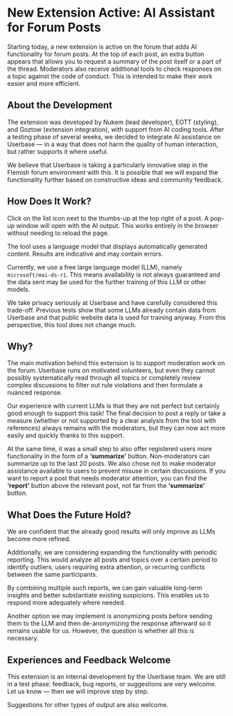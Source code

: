 # New Extension Active: AI Assistant for Forum Posts

Starting today, a new extension is active on the forum that adds AI functionality for forum posts. At the top of each post, an extra button appears that allows you to request a summary of the post itself or a part of the thread. Moderators also receive additional tools to check responses on a topic against the code of conduct. This is intended to make their work easier and more efficient.

## About the Development

The extension was developed by Nukem (lead developer), EOTT (styling), and Goztow (extension integration), with support from AI coding tools. After a testing phase of several weeks, we decided to integrate AI assistance on Userbase — in a way that does not harm the quality of human interaction, but rather supports it where useful.

We believe that Userbase is taking a particularly innovative step in the Flemish forum environment with this. It is possible that we will expand the functionality further based on constructive ideas and community feedback.

## How Does It Work?

Click on the list icon next to the thumbs-up at the top right of a post. A pop-up window will open with the AI output. This works entirely in the browser without needing to reload the page.

The tool uses a language model that displays automatically generated content. Results are indicative and may contain errors.

Currently, we use a free large language model (LLM), namely `microsoft/mai-ds-r1`. This means availability is not always guaranteed and the data sent may be used for the further training of this LLM or other models.

We take privacy seriously at Userbase and have carefully considered this trade-off. Previous tests show that some LLMs already contain data from Userbase and that public website data is used for training anyway. From this perspective, this tool does not change much.

## Why?

The main motivation behind this extension is to support moderation work on the forum. Userbase runs on motivated volunteers, but even they cannot possibly systematically read through all topics or completely review complex discussions to filter out rule violations and then formulate a nuanced response.

Our experience with current LLMs is that they are not perfect but certainly good enough to support this task! The final decision to post a reply or take a measure (whether or not supported by a clear analysis from the tool with references) always remains with the moderators, but they can now act more easily and quickly thanks to this support.

At the same time, it was a small step to also offer registered users more functionality in the form of a **‘summarize’** button. Non-moderators can summarize up to the last 20 posts. We also chose not to make moderator assistance available to users to prevent misuse in certain discussions. If you want to report a post that needs moderator attention, you can find the **‘report’** button above the relevant post, not far from the **‘summarize’** button.

## What Does the Future Hold?

We are confident that the already good results will only improve as LLMs become more refined.

Additionally, we are considering expanding the functionality with periodic reporting. This would analyze all posts and topics over a certain period to identify outliers, users requiring extra attention, or recurring conflicts between the same participants.

By combining multiple such reports, we can gain valuable long-term insights and better substantiate existing suspicions. This enables us to respond more adequately where needed.

Another option we may implement is anonymizing posts before sending them to the LLM and then de-anonymizing the response afterward so it remains usable for us. However, the question is whether all this is necessary.

## Experiences and Feedback Welcome

This extension is an internal development by the Userbase team. We are still in a test phase: feedback, bug reports, or suggestions are very welcome. Let us know — then we will improve step by step.

Suggestions for other types of output are also welcome.
